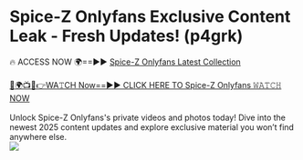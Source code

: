 # Spice-Z Onlyfans Exclusive Content Leak - Fresh Updates! (p4grk)

🔥 ACCESS NOW 🌍==►► <a href="https://tinyurl.com/kvy9nzfs" rel="nofollow">Spice-Z Onlyfans Latest Collection</a>
<br><br>
[🔴🌍📺📱👉WA𝚃CH Now==►► CLICK HERE TO Spice-Z Onlyfans 𝚆𝙰𝚃𝙲𝙷 NOW](https://tinyurl.com/kvy9nzfs)
<br><br>
Unlock Spice-Z Onlyfans's private videos and photos today! Dive into the newest 2025 content updates and explore exclusive material you won’t find anywhere else.
<br>
<a href="https://tinyurl.com/kvy9nzfs" rel="nofollow" data-target="animated-image.originalLink"><img src="https://camo.githubusercontent.com/8a4f000d20f83aca3bf7ec5f350d767afa0574a8a352519fd8cfa583a6f93a33/68747470733a2f2f692e696d6775722e636f6d2f644a486b345a712e676966" data-canonical-src="https://i.imgur.com/dJHk4Zq.gif" style="max-width: 100%; display: inline-block;" data-target="animated-image.originalImage"></a>
<br>
